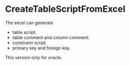 # CreateTableScriptFromExcel

The excel can generate 
- table script.
- table comment and column comment.
- constraint script.
- primary key and foreign key.

This version only for oracle.
